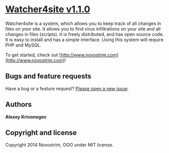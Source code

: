 # [Watcher4site v1.1.0](http://www.novostrim.com)

Watcher4site is a system, which allows you to keep track of all changes in files on your site. It allows you to find virus infiltrations on your site and all changes in files (scripts). It is freely distributed, and has open source code. It is easy to install and has a simple interface. Using this system will require PHP and MySQL.

To get started, check out [http://www.novostrim.com](http://www.novostrim.com)!

## Bugs and feature requests

Have a bug or a feature request? [Please open a new issue](https://github.com/novostrim/watcher4site/issues). 

## Authors

**Alexey Krivonogov**

## Copyright and license

Copyright 2014 Novostrim, OOO under MIT license.
